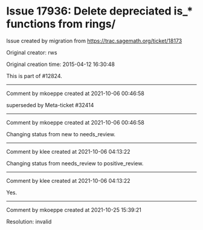 # Issue 17936: Delete depreciated is_* functions from rings/

Issue created by migration from https://trac.sagemath.org/ticket/18173

Original creator: rws

Original creation time: 2015-04-12 16:30:48

This is part of #12824.


---

Comment by mkoeppe created at 2021-10-06 00:46:58

superseded by Meta-ticket #32414


---

Comment by mkoeppe created at 2021-10-06 00:46:58

Changing status from new to needs_review.


---

Comment by klee created at 2021-10-06 04:13:22

Changing status from needs_review to positive_review.


---

Comment by klee created at 2021-10-06 04:13:22

Yes.


---

Comment by mkoeppe created at 2021-10-25 15:39:21

Resolution: invalid
